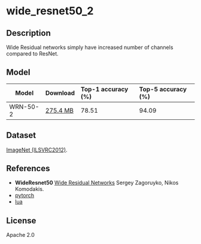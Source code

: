 <!--- SPDX-License-Identifier: Wide Resnet50 v2 -->

# wide_resnet50_2

## Description

Wide Residual networks simply have increased number of channels compared to ResNet.

## Model

|Model      |Download                  |Top-1 accuracy (%) |Top-5 accuracy (%) |
|-----------|:-------------------------|:------------------|:------------------|
|WRN-50-2   |[275.4 MB](WRN-50-2.onnx) |78.51              |94.09              |

## Dataset

[ImageNet (ILSVRC2012)](http://www.image-net.org/challenges/LSVRC/2012/).

## References

* **WideResnet50**
  [Wide Residual Networks](https://arxiv.org/abs/1605.07146)
  Sergey Zagoruyko, Nikos Komodakis.
* [pytorch](https://github.com/szagoruyko/functional-zoo/blob/master/wide-resnet-50-2-export.ipynb)
* [lua](https://github.com/szagoruyko/wide-residual-networks/tree/master/pretrained)

## License

Apache 2.0
